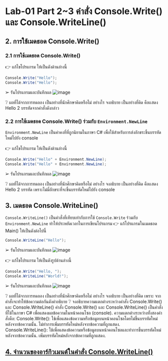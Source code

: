 # Lab-01 Part 2~3 คำสั่ง Console.Write() และ Console.WriteLine()

## 2. การใช้เมดธอด Console.Write()

### 2.1 การใช้เมดธอด Console.Write()
👉 แก้ไขโปรแกรม ให้เป็นดังด้านล่างนี้

```csharp
Console.Write("Hello");
Console.Write("Hello");
```

➢ รันโปรแกรมและบันทึกผล
![image](https://github.com/Phetteepop/03376836-OOP-2566-Lab-01/assets/144197367/6702a87b-3f6a-437c-808e-279826c05819)


❔ ผลที่ได้จากการทดลอง เป็นอย่างที่นักศึกษาคิดหรือไม่ อย่างไร จงอธิบาย
เป็นอย่างที่คิด คือเเสดง Hello 2 บรรทัดจากคำสั่งดังกล่าว 

### 2.2 การใช้เมดธอด Console.Write() ร่วมกับ  `Environment.NewLine`

`Environment.NewLine` เป็นค่าคงที่ที่ถูกนิยามในภาษา C# เพื่อใช้สำหรับการส่งอักขระขึ้นบรรทัดใหม่ไปยัง console

👉 แก้ไขโปรแกรม ให้เป็นดังด้านล่างนี้

```csharp
Console.Write("Hello" + Environment.NewLine);
Console.Write("Hello" + Environment.NewLine);
```

➢ รันโปรแกรมและบันทึกผล
![image](https://github.com/Phetteepop/03376836-OOP-2566-Lab-01/assets/144197367/02651eef-fb2f-4025-8f74-ab159236a629)


❔ ผลที่ได้จากการทดลอง เป็นอย่างที่นักศึกษาคิดหรือไม่ อย่างไร จงอธิบาย
เป็นอย่างที่คิด คือเเสดง Hello 2 บรรทัด เพราะไม่มี่อักขระที่จะขึ้นบรรทัดใหม่ไปยัง console

## 3. เมดธอด Console.WriteLine()

`Console.WriteLine()` เป็นคำสั่งที่เทียบเท่ากับการใช้  `Console.Write` ร่วมกับ  `Environment.NewLine` ทำให้ประหยัดเวลาในการเขียนโปรแกรม
👉 แก้โปรแกรมในเมดธอด Main() ให้เป็นดังต่อไปนี้

```csharp
Console.WriteLine("Hello");
```

➢ รันโปรแกรมและบันทึกผล
![image](https://github.com/Phetteepop/03376836-OOP-2566-Lab-01/assets/144197367/cf2b8b72-211b-401b-a41b-da75f81d8155)


👉 แก้ไขโปรแกรม ให้เป็นดังรูปด้านล่างนี้

```csharp
Console.Write("Hello, ");
Console.WriteLine("World!");
```

➢ รันโปรแกรมและบันทึกผล
![image](https://github.com/Phetteepop/03376836-OOP-2566-Lab-01/assets/144197367/f0ab8350-d75a-4c99-831d-29b33a0047c6)

❔ ผลที่ได้จากการทดลอง เป็นอย่างที่นักศึกษาคิดหรือไม่ อย่างไร จงอธิบาย
  เป็นอย่างที่คิด เพราะ จากคำสั่งจะทำให้ข้อความต่อกันดังคำอธิบาย
❔ จงอธิบายความแตกต่างระหว่างคำสั่ง Console.Write() และ Console.WriteLine()
  คำสั่ง Console.Write() และ Console.WriteLine() เป็นคำสั่งที่ใช้ในภาษา C# เพื่อแสดงผลข้อความในหน้าคอนโซล (console). ความแตกต่างระหว่างทั้งสองคำสั่งคือ:
  Console.Write():
ใช้เพื่อแสดงข้อความหรือข้อมูลบนหน้าคอนโซลโดยไม่ขึ้นบรรทัดใหม่หลังจากข้อความนั้น.
ไม่ทำการเพิ่มบรรทัดใหม่หลังจากข้อความที่ถูกแสดง.
  Console.WriteLine():
ใช้เพื่อแสดงข้อความหรือข้อมูลบนหน้าคอนโซลและทำการขึ้นบรรทัดใหม่หลังจากข้อความนั้น.
เพิ่มบรรทัดใหม่หลังจากข้อความที่ถูกแสดง.
## [4. จำนวนของอาร์กิวเมนต์ในคำสั่ง Console.WriteLine()](./Lab-01-part-4.md)
